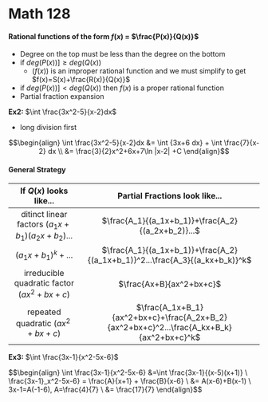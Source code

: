 # Math 128


#### Rational functions of the form $f(x)$ = $\frac{P(x)}{Q(x)}$
  * Degree on the top must be less than the degree on the bottom
  * if $deg(P(x))]\geq deg(Q(x))$
    * $(f(x))$ is an improper rational function and we must simplify to get $f(x)=S(x)+\frac{R(x)}{Q(x)}$
  * if $deg(P(x))]< deg(Q(x))$ then $f(x)$ is a proper rational function
  * Partial fraction expansion

__Ex2:__ $\int \frac{3x^2-5}{x-2}dx$
  * long division first

$$\begin{align}
\int \frac{3x^2-5}{x-2}dx &= \int {3x+6 dx} + \int \frac{7}{x-2} dx \\
&= \frac{3}{2}x^2+6x+7\ln |x-2| +C
\end{align}$$

#### General Strategy

|If $Q(x)$ looks like...                          | Partial Fractions look like...|
| :----------------------------------------------:| :----------------------------:|
| ditinct linear factors $(a_1x+b_1)(a_2x+b_2)...$| $\frac{A_1}{(a_1x+b_1)}+\frac{A_2}{(a_2x+b_2)}...$|
|$(a_1x+b_1)^k+...$ | $\frac{A_1}{(a_1x+b_1)}+\frac{A_2}{(a_1x+b_1)}^2...\frac{A_3}{(a_kx+b_k)}^k$|
|irreducible quadratic factor ($ax^2+bx+c$) | $\frac{Ax+B}{ax^2+bx+c}$
|repeated quadratic ($ax^2+bx+c$) | $\frac{A_1x+B_1}{ax^2+bx+c}+\frac{A_2x+B_2}{ax^2+bx+c}^2...\frac{A_kx+B_k}{ax^2+bx+c}^k$

__Ex3:__ $\int \frac{3x-1}{x^2-5x-6}$

$$\begin{align}
\int \frac{3x-1}{x^2-5x-6} &=\int \frac{3x-1}{(x-5)(x+1)} \\
\frac{3x-1}_x^2-5x-6} = \frac{A}{x+1} + \frac{B}{x-6} \\
&= A(x-6)+B(x-1) \\
3x-1=A(-1-6), A=\frac{4}{7} \\
&= \frac{17}{7}
\end{align}$$
